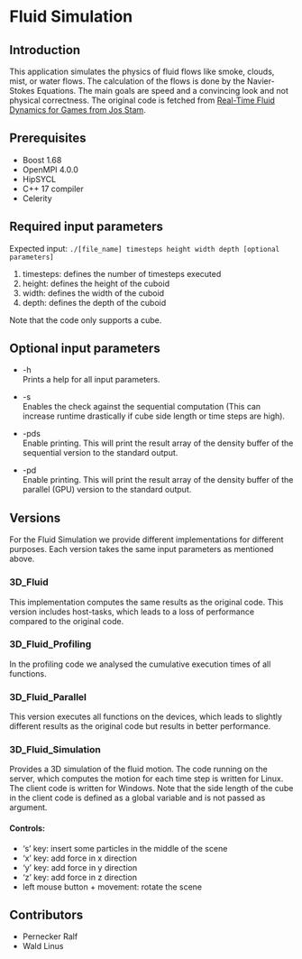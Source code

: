 # Fluid Simulation

## Introduction

This application simulates the physics of fluid flows like smoke, clouds, mist, or water flows. The calculation of the flows is done by the Navier-Stokes Equations. The main goals are speed and a convincing look and not physical correctness. The original code is fetched from [Real-Time Fluid Dynamics for Games from Jos Stam](https://github.com/BlainMaguire/3dfluid).

## Prerequisites

- Boost 1.68
- OpenMPI 4.0.0
- HipSYCL
- C++ 17 compiler
- Celerity

## Required input parameters

Expected input: `./[file_name] timesteps height width depth [optional parameters]`

1. timesteps: defines the number of timesteps executed
2. height: defines the height of the cuboid
3. width: defines the width of the cuboid
4. depth: defines the depth of the cuboid

Note that the code only supports a cube.

## Optional input parameters

- -h<br/>
  Prints a help for all input parameters.

- -s<br/>
  Enables the check against the sequential computation (This can increase runtime drastically if cube side length or time steps are high).

- -pds<br/>
  Enable printing. This will print the result array of the density buffer of the sequential version to the standard output.

- -pd<br/>
  Enable printing. This will print the result array of the density buffer of the parallel (GPU) version to the standard output.

## Versions

For the Fluid Simulation we provide different implementations for different purposes. Each version takes the same input parameters as mentioned above.

### 3D_Fluid

This implementation computes the same results as the original code. This version includes host-tasks, which leads to a loss of performance compared to the original code.

### 3D_Fluid_Profiling

In the profiling code we analysed the cumulative execution times of all functions.

### 3D_Fluid_Parallel

This version executes all functions on the devices, which leads to slightly different results as the original code but results in better performance.

### 3D_Fluid_Simulation

Provides a 3D simulation of the fluid motion. The code running on the server, which computes the motion for each time step is written for Linux. The client code is written for Windows. Note that the side length of the cube in the client code is defined as a global variable and is not passed as argument.

#### Controls:

- ‘s’ key: insert some particles in the middle of the scene
- ‘x’ key: add force in x direction
- ‘y’ key: add force in y direction
- ‘z’ key: add force in z direction
- left mouse button + movement: rotate the scene

## Contributors

- Pernecker Ralf
- Wald Linus
